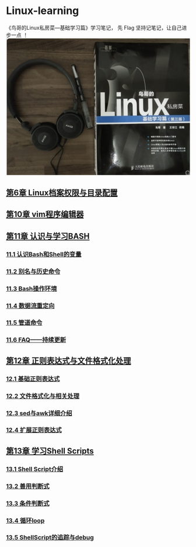 
# Linux-learning
《鸟哥的Linux私房菜—基础学习篇》学习笔记， 先 Flag 坚持记笔记，让自己进步一点 ！ 
![book](https://github.com/Letitmiss/Linux-learning/blob/master/image/learn_linux.png)
## [第6章 Linux档案权限与目录配置](https://github.com/Letitmiss/Linux-learning/blob/master/blog/6.1filePermission.md)

## [第10章 vim程序编辑器](https://github.com/Letitmiss/Linux-learning/blob/master/blog/10.vim.md)
## [第11章 认识与学习BASH](https://github.com/Letitmiss/Linux-learning/blob/master/blog/11.1bash.md)
### [11.1 认识Bash和Shell的变量](https://github.com/Letitmiss/Linux-learning/blob/master/blog/11.1bash.md)
### [11.2 别名与历史命令](https://github.com/Letitmiss/Linux-learning/blob/master/blog/11.2bash.md)
### [11.3 Bash操作环境](https://github.com/Letitmiss/Linux-learning/blob/master/blog/11.3bash.md)
### [11.4 数据流重定向](https://github.com/Letitmiss/Linux-learning/blob/master/blog/11.4bash.md)
### [11.5 管道命令](https://github.com/Letitmiss/Linux-learning/blob/master/blog/11.5bash.md)
### [11.6 FAQ——持续更新](https://github.com/Letitmiss/Linux-learning/blob/master/blog/11.6bash.md)
## [第12章 正则表达式与文件格式化处理](https://github.com/Letitmiss/Linux-learning/blob/master/blog/12.1regular.md)
### [12.1 基础正则表达式](https://github.com/Letitmiss/Linux-learning/blob/master/blog/12.1regular.md)
### [12.2 文件格式化与相关处理](https://github.com/Letitmiss/Linux-learning/blob/master/blog/12.2regular.md)
### [12.3 sed与awk详细介绍](https://github.com/Letitmiss/Linux-learning/blob/master/blog/12.3regular.md)
### [12.4 扩展正则表达式](https://github.com/Letitmiss/Linux-learning/blob/master/blog/12.4regular.md)
## [第13章 学习Shell Scripts](https://github.com/Letitmiss/Linux-learning/blob/master/blog/13.1shellscript.md)
### [13.1 Shell Script介绍 ](https://github.com/Letitmiss/Linux-learning/blob/master/blog/13.1shellscript.md)
### [13.2 善用判断式 ](https://github.com/Letitmiss/Linux-learning/blob/master/blog/13.2shellscript.md)
### [13.3 条件判断式 ](https://github.com/Letitmiss/Linux-learning/blob/master/blog/13.3shellscript.md)
### [13.4 循环loop ](https://github.com/Letitmiss/Linux-learning/blob/master/blog/13.4shellscript.md)
### [13.5 ShellScript的追踪与debug](https://github.com/Letitmiss/Linux-learning/blob/master/blog/13.5shellscript.md)
